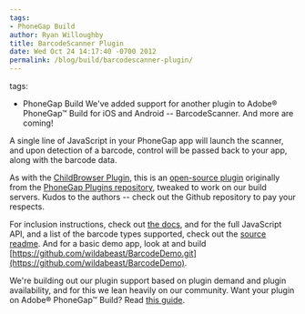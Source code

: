 ```yaml
---
tags:
- PhoneGap Build
author: Ryan Willoughby
title: BarcodeScanner Plugin
date: Wed Oct 24 14:17:40 -0700 2012
permalink: /blog/build/barcodescanner-plugin/
---
```

tags:
- PhoneGap Build
We've added support for another plugin to Adobe® PhoneGap™ Build for iOS and Android -- BarcodeScanner. And more are coming!

A single line of JavaScript in your PhoneGap app will launch the scanner, and upon detection of a barcode, control will be passed back to your app, along with the barcode data.
<!-- end-slug -->

As with the [ChildBrowser Plugin](/blog/childbrowser-plugin), this is an [open-source plugin](https://github.com/wildabeast/BarcodeScanner/) originally from the [PhoneGap Plugins repository](https://github.com/phonegap/phonegap-plugins), tweaked to work on our build servers. Kudos to the authors -- check out the Github repository to pay your respects.

For inclusion instructions, check out [the docs](/docs/plugins), and for the full JavaScript API, and a list of the barcode types supported, check out the [source readme](https://github.com/wildabeast/BarcodeScanner/blob/master/README.md). And for a basic demo app, look at and build [https://github.com/wildabeast/BarcodeDemo.git](https://github.com/wildabeast/BarcodeDemo).

We're building out our plugin support based on plugin demand and plugin availability, and for this we lean heavily on our community. Want your plugin on Adobe® PhoneGap™ Build? Read [this guide](https://github.com/phonegap/build/blob/master/Plugins.md). 
